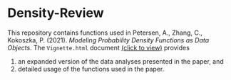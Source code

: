 # Density-Review

This repository contains functions used in Petersen, A., Zhang, C., Kokoszka, P. (2021). *Modeling Probability Density Functions as Data Objects*.  The `Vignette.html` document [(click to view)](https://chao0209.github.io/Density-Review/Vignette.html) provides 

1. an expanded version of the data analyses presented in the paper, and
2. detailed usage of the functions used in the paper.
